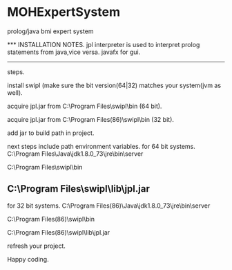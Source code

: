 # MOHExpertSystem
prolog/java bmi expert system

*** INSTALLATION NOTES.
jpl interpreter is used to interpret prolog statements from java,vice versa.
javafx for gui.
*** 
steps. 

install swipl (make sure the bit version(64|32) matches your system(jvm as well).

acquire jpl.jar from C:\Program Files\swipl\bin (64 bit).

acquire jpl.jar from C:\Program Files(86)\swipl\bin (32 bit).

add jar to build path in project.

next steps include path environment variables.
for 64 bit systems.
C:\Program Files\Java\jdk1.8.0_73\jre\bin\server

C:\Program Files\swipl\bin

C:\Program Files\swipl\lib\jpl.jar
---------------------------------------------------

for 32 bit systems.
C:\Program Files(86)\Java\jdk1.8.0_73\jre\bin\server

C:\Program Files(86)\swipl\bin

C:\Program Files(86)\swipl\lib\jpl.jar

refresh your project.

Happy coding.
